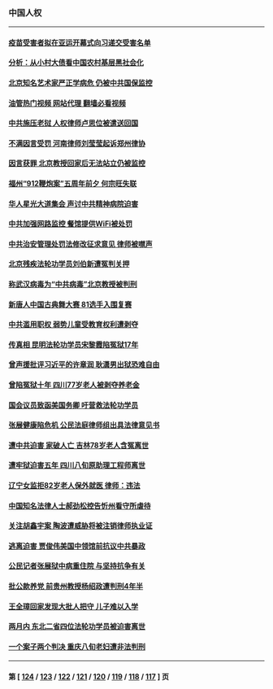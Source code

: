 ### 中国人权
---
#### [疫苗受害者拟在亚运开幕式向习递交受害名单](../../pages/ncid278/n14074920.md?09170445) 
#### [分析：从小村大债看中国农村基层黑社会化](../../pages/ncid278/n14074789.md?09170445) 
#### [北京知名艺术家严正学病危 仍被中共国保监控](../../pages/ncid278/n14074712.md?09170445) 
#### [油管热门视频 网站代理 翻墙必看视频](http://138.2.39.72:81/youtube.html?epic-marker?09170445)
#### [中共施压老挝 人权律师卢思位被遣送回国](../../pages/ncid278/n14074014.md?09170445) 
#### [不满因言受罚 河南律师刘莹莹起诉郑州律协](../../pages/ncid278/n14073445.md?09170445) 
#### [因言获罪 北京教授回家后无法站立仍被监控](../../pages/ncid278/n14072705.md?09170445) 
#### [福州“912鞭炮案”五周年前夕 何宗旺失联](../../pages/ncid278/n14071786.md?09170445) 
#### [华人星光大道集会 声讨中共精神病院迫害](../../pages/ncid278/n14071782.md?09170445) 
#### [中共加强网路监控 餐馆提供WiFi被处罚](../../pages/ncid278/n14071345.md?09170445) 
#### [中共治安管理处罚法修改征求意见 律师被噤声](../../pages/ncid278/n14070976.md?09170445) 
#### [北京残疾法轮功学员刘伯新遭冤判关押](../../pages/ncid278/n14069619.md?09170445) 
#### [称武汉病毒为“中共病毒”北京教授被判刑](../../pages/ncid278/n14070053.md?09170445) 
#### [新唐人中国古典舞大赛 81选手入围复赛](../../pages/ncid278/n14069975.md?09170445) 
#### [中共滥用职权 弱势儿童受教育权利遭剥夺](../../pages/ncid278/n14069848.md?09170445) 
#### [传真相 昆明法轮功学员宋黎霞陷冤狱17年](../../pages/ncid278/n14069020.md?09170445) 
#### [曾声援批评习近平的许章润 耿潇男出狱恐难自由](../../pages/ncid278/n14069648.md?09170445) 
#### [曾陷冤狱十年 四川77岁老人被剥夺养老金](../../pages/ncid278/n14068260.md?09170445) 
#### [国会议员致函美国务卿 吁营救法轮功学员](../../pages/ncid278/n14068427.md?09170445) 
#### [张展健康陷危机 公民法庭律师组出具法律意见书](../../pages/ncid278/n14068363.md?09170445) 
#### [遭中共迫害 家破人亡 吉林78岁老人含冤离世](../../pages/ncid278/n14066833.md?09170445) 
#### [遭牢狱迫害五年 四川八旬原助理工程师离世](../../pages/ncid278/n14066297.md?09170445) 
#### [辽宁女监拒82岁老人保外就医 律师：违法](../../pages/ncid278/n14065881.md?09170445) 
#### [中国知名法律人士郝劲松控告忻州看守所虐待](../../pages/ncid278/n14065877.md?09170445) 
#### [关注胡鑫宇案 陶波遭威胁将被注销律师执业证](../../pages/ncid278/n14065596.md?09170445) 
#### [逃离迫害 贾俊伟美国中领馆前抗议中共暴政](../../pages/ncid278/n14065504.md?09170445) 
#### [公民记者张展狱中病重住院 与坚持抗争有关](../../pages/ncid278/n14065221.md?09170445) 
#### [批公款养党 前贵州教授杨绍政遭判刑4年半](../../pages/ncid278/n14064553.md?09170445) 
#### [王全璋回家发现大批人把守 儿子难以入学](../../pages/ncid278/n14064364.md?09170445) 
#### [两月内 东北二省四位法轮功学员被迫害离世](../../pages/ncid278/n14063270.md?09170445) 
#### [一个案子两个判决 重庆八旬老妇遭非法判刑](../../pages/ncid278/n14063531.md?09170445) 

---
#### 第 [ [124](./124.md?09170445) / [123](./123.md?09170445) / [122](./122.md?09170445) / [121](./121.md?09170445) / [120](./120.md?09170445) / [119](./119.md?09170445) / [118](./118.md?09170445) / [117](./117.md?09170445) ] 页
